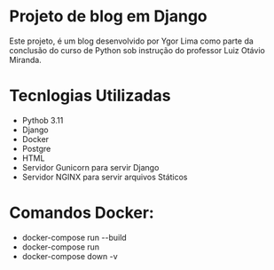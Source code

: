 # Projeto de blog em Django

Este projeto, é um blog desenvolvido por Ygor Lima como parte da conclusão do curso de Python sob instrução do professor Luiz Otávio Miranda.

# Tecnlogias Utilizadas 
- Pythob 3.11
- Django
- Docker 
- Postgre
- HTML
- Servidor Gunicorn para servir Django
- Servidor NGINX para servir arquivos Státicos

# Comandos Docker:
- docker-compose run --build
- docker-compose run
- docker-compose down -v
